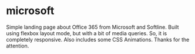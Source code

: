 # microsoft
Simple landing page about Office 365 from Microsoft and Softline.
Built using flexbox layout mode, but with a bit of media queries. So, it is completely responsive.
Also includes some CSS Animations. 
Thanks for the attention.
